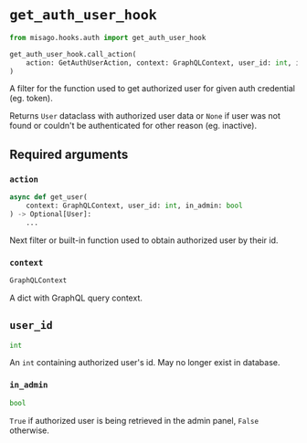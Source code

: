 # `get_auth_user_hook`

```python
from misago.hooks.auth import get_auth_user_hook

get_auth_user_hook.call_action(
    action: GetAuthUserAction, context: GraphQLContext, user_id: int, in_admin: bool
)
```

A filter for the function used to get authorized user for given auth credential (eg. token).

Returns `User` dataclass with authorized user data or `None` if user was not found or couldn't be authenticated for other reason (eg. inactive).


## Required arguments

### `action`

```python
async def get_user(
    context: GraphQLContext, user_id: int, in_admin: bool
) -> Optional[User]:
    ...
```

Next filter or built-in function used to obtain authorized user by their id.


### `context`

```python
GraphQLContext
```

A dict with GraphQL query context.


## `user_id`

```python
int
```

An `int` containing authorized user's id. May no longer exist in database.


### `in_admin`

```python
bool
```

`True` if authorized user is being retrieved in the admin panel, `False` otherwise.
